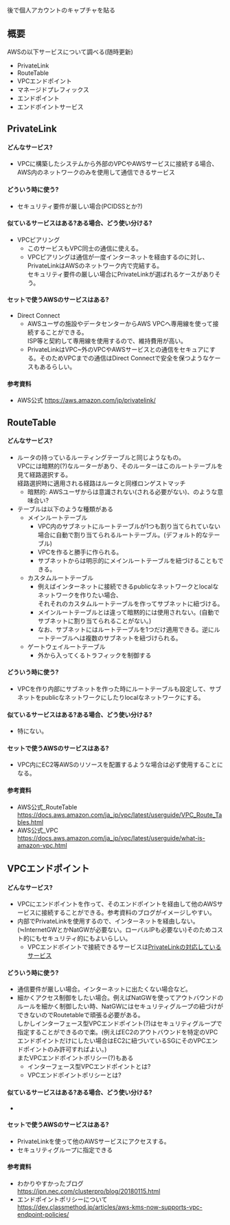 後で個人アカウントのキャプチャを貼る
## 概要
AWSの以下サービスについて調べる(随時更新)
 - PrivateLink
 - RouteTable
 - VPCエンドポイント
 - マネージドプレフィックス
 - エンドポイント
 - エンドポイントサービス

## PrivateLink
#### どんなサービス?
 - VPCに構築したシステムから外部のVPCやAWSサービスに接続する場合、AWS内のネットワークのみを使用して通信できるサービス

#### どういう時に使う?
 - セキュリティ要件が厳しい場合(PCIDSSとか?)

#### 似ているサービスはある?ある場合、どう使い分ける?
 - VPCピアリング
   - このサービスもVPC同士の通信に使える。
   - VPCピアリングは通信が一度インターネットを経由するのに対し、PrivateLinkはAWSのネットワーク内で完結する。<br>セキュリティ要件の厳しい場合にPrivateLinkが選ばれるケースがありそう。

#### セットで使うAWSのサービスはある?
 - Direct Connect
   - AWSユーザの施設やデータセンターからAWS VPCへ専用線を使って接続することができる。<br>ISP等と契約して専用線を使用するので、維持費用が高い。
   - PrivateLinkはVPC~外のVPCやAWSサービスとの通信をセキュアにする。そのためVPCまでの通信はDirect Connectで安全を保つようなケースもあるらしい。

#### 参考資料
 - AWS公式 https://aws.amazon.com/jp/privatelink/

## RouteTable
#### どんなサービス?
 - ルータの持っているルーティングテーブルと同じようなもの。<br>VPCには暗黙的(?)なルーターがあり、そのルーターはこのルートテーブルを見て経路選択する。<br>経路選択時に適用される経路はルータと同様ロンゲストマッチ
   - 暗黙的: AWSユーザからは意識されない(される必要がない)、のような意味合い?
 - テーブルは以下のような種類がある
   - メインルートテーブル
     - VPC内のサブネットにルートテーブルが1つも割り当てられていない場合に自動で割り当てられるルートテーブル。(デフォルト的なテーブル)
     - VPCを作ると勝手に作られる。
     - サブネットからは明示的にメインルートテーブルを紐づけることもできる。
   - カスタムルートテーブル
     - 例えばインターネットに接続できるpublicなネットワークとlocalなネットワークを作りたい場合、<br>それそれのカスタムルートテーブルを作ってサブネットに紐づける。
     - メインルートテーブルとは違って暗黙的には使用されない。(自動でサブネットに割り当てられることがない。)
     - なお、サブネットにはルートテーブルを1つだけ適用できる。逆にルートテーブルへは複数のサブネットを紐づけられる。
   - ゲートウェイルートテーブル
     - 外から入ってくるトラフィックを制御する

#### どういう時に使う?
 - VPCを作り内部にサブネットを作った時にルートテーブルも設定して、サブネットをpublicなネットワークにしたりlocalなネットワークにする。

#### 似ているサービスはある?ある場合、どう使い分ける?
 - 特にない。

#### セットで使うAWSのサービスはある?
 - VPC内にEC2等AWSのリソースを配置するような場合は必ず使用することになる。

#### 参考資料
 - AWS公式_RouteTable https://docs.aws.amazon.com/ja_jp/vpc/latest/userguide/VPC_Route_Tables.html
 - AWS公式_VPC https://docs.aws.amazon.com/ja_jp/vpc/latest/userguide/what-is-amazon-vpc.html

## VPCエンドポイント
#### どんなサービス?
 - VPCにエンドポイントを作って、そのエンドポイントを経由して他のAWSサービスに接続することができる。参考資料のブログがイメージしやすい。
 - 内部でPrivateLinkを使用するので、インターネットを経由しない。(≒InternetGWとかNatGWが必要ない。ローバルIPも必要ない)そのためコスト的にもセキュリティ的にもよいらしい。
   - VPCエンドポイントで接続できるサービスは[PrivateLinkの対応しているサービス](https://docs.aws.amazon.com/ja_jp/vpc/latest/privatelink/aws-services-privatelink-support.html)
 
#### どういう時に使う?
 - 通信要件が厳しい場合。インターネットに出たくない場合など。
 - 細かくアクセス制御をしたい場合。例えばNatGWを使ってアウトバウンドのルールを細かく制御したい時、NatGWにはセキュリティグループの紐づけができないのでRoutetableで頑張る必要がある。<br>しかしインターフェース型VPCエンドポイント(?)はセキュリティグループで指定することができるので楽。(例えばEC2のアウトバウンドを特定のVPCエンドポイントだけにしたい場合はEC2に紐づいているSGにそのVPCエンドポイントのみ許可すればよい。)<br>またVPCエンドポイントポリシー(?)もある
   - インターフェース型VPCエンドポイントとは?
   - VPCエンドポイントポリシーとは?
#### 似ているサービスはある?ある場合、どう使い分ける?
 - 
#### セットで使うAWSのサービスはある?
 - PrivateLinkを使って他のAWSサービスにアクセスする。
 - セキュリティグループに指定できる

#### 参考資料
 - わかりやすかったブログ https://jpn.nec.com/clusterpro/blog/20180115.html
 - エンドポイントポリシーについて https://dev.classmethod.jp/articles/aws-kms-now-supports-vpc-endpoint-policies/
